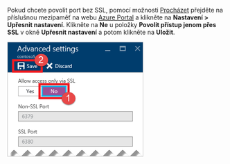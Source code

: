 Pokud chcete povolit port bez SSL, pomocí možnosti [Procházet](../articles/redis-cache/cache-configure.md#configure-redis-cache-settings) přejděte na příslušnou mezipaměť na webu [Azure Portal](https://portal.azure.com) a klikněte na **Nastavení > Upřesnit nastavení**. Klikněte na **Ne** u položky **Povolit přístup jenom přes SSL** v okně **Upřesnit nastavení** a potom klikněte na **Uložit**.

![Nastavení mezipaměti Redis](media/redis-cache-non-ssl-port/redis-cache-non-ssl-port.png)

<!--HONumber=Sep16_HO3-->


